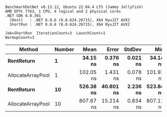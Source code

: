 ```

BenchmarkDotNet v0.13.12, Ubuntu 22.04.4 LTS (Jammy Jellyfish)
AMD EPYC 7763, 1 CPU, 4 logical and 2 physical cores
.NET SDK 8.0.301
  [Host]   : .NET 8.0.6 (8.0.624.26715), X64 RyuJIT AVX2
  ShortRun : .NET 8.0.6 (8.0.624.26715), X64 RyuJIT AVX2

Job=ShortRun  IterationCount=3  LaunchCount=1  
WarmupCount=3  

```
| Method            | Number | Mean      | Error     | StdDev   | Min       | Max       | Allocated |
|------------------ |------- |----------:|----------:|---------:|----------:|----------:|----------:|
| **RentReturn**        | **1**      |  **34.15 ns** |  **0.376 ns** | **0.021 ns** |  **34.14 ns** |  **34.18 ns** |         **-** |
| AllocateArrayPool | 1      | 102.05 ns |  1.431 ns | 0.078 ns | 101.97 ns | 102.13 ns |         - |
| **RentReturn**        | **10**     | **526.38 ns** | **40.801 ns** | **2.236 ns** | **523.84 ns** | **528.06 ns** |         **-** |
| AllocateArrayPool | 10     | 807.67 ns | 15.214 ns | 0.834 ns | 807.11 ns | 808.63 ns |         - |
